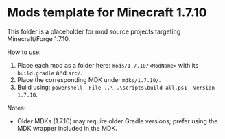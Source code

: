 # Mods template for Minecraft 1.7.10

This folder is a placeholder for mod source projects targeting Minecraft/Forge 1.7.10.

How to use:
1. Place each mod as a folder here: `mods/1.7.10/<ModName>` with its `build.gradle` and `src/`.
2. Place the corresponding MDK under `mdks/1.7.10/`.
3. Build using: `powershell -File ..\..\scripts\build-all.ps1 -Version 1.7.10`.

Notes:
- Older MDKs (1.7.10) may require older Gradle versions; prefer using the MDK wrapper included in the MDK.
